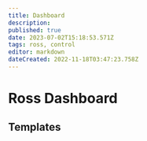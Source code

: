 ```yaml
---
title: Dashboard
description: 
published: true
date: 2023-07-02T15:18:53.571Z
tags: ross, control
editor: markdown
dateCreated: 2022-11-18T03:47:23.758Z
---
```


# Ross Dashboard

## Templates